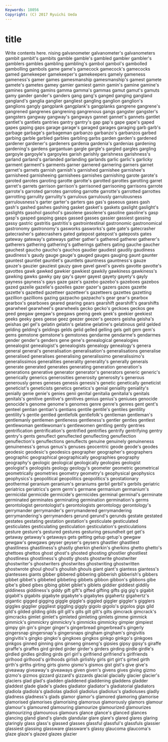 ```yaml
---
Keywords: 18056 
Copyright: (C) 2017 Ryuichi Ueda
---
```


# title

Write contents here.
nising galvanometer
galvanometer's galvanometers gambit gambit's gambits gamble gamble's gambled gambler gambler's
gamblers gambles gambling gambling's gambol gambol's gambolled gambolling gambols game
game's gamecock gamecock's gamecocks gamed gamekeeper gamekeeper's gamekeepers gamely gameness
gameness's gamer games gamesmanship gamesmanship's gamest gamete gamete's gametes gamey
gamier gamiest gamin gamin's gamine gamine's gamines gaming gamins gamma
gamma's gammas gamut gamut's gamuts gamy gander gander's ganders gang
gang's ganged ganging gangland gangland's ganglia ganglier gangliest gangling ganglion
ganglion's ganglions gangly gangplank gangplank's gangplanks gangrene gangrene's gangrened gangrenes
gangrening gangrenous gangs gangster gangster's gangsters gangway gangway's gangways gannet
gannet's gannets gantlet gantlet's gantlets gantries gantry gantry's gap gap's
gape gape's gaped gapes gaping gaps garage garage's garaged garages
garaging garb garb's garbage garbage's garbageman garbanzo garbanzo's garbanzos garbed
garbing garble garbled garbles garbling garbs garden garden's gardened gardener
gardener's gardeners gardenia gardenia's gardenias gardening gardening's gardens gargantuan gargle
gargle's gargled gargles gargling gargoyle gargoyle's gargoyles garish garishly garishness
garishness's garland garland's garlanded garlanding garlands garlic garlic's garlicky garment
garment's garments garner garnered garnering garners garnet garnet's garnets garnish
garnish's garnished garnishee garnishee's garnisheed garnisheeing garnishees garnishes garnishing garote
garote's garoted garotes garoting garotte garotte's garotted garottes garotting garret
garret's garrets garrison garrison's garrisoned garrisoning garrisons garrote garrote's garroted
garrotes garroting garrotte garrotte's garrotted garrottes garrotting garrulity garrulity's garrulous
garrulously garrulousness garrulousness's garter garter's garters gas gas's gaseous gases
gash gash's gashed gashes gashing gasket gasket's gaskets gaslight gaslight's
gaslights gasohol gasohol's gasolene gasolene's gasoline gasoline's gasp gasp's gasped
gasping gasps gassed gasses gassier gassiest gassing gassy gastric gastritis
gastritis's gastrointestinal gastronomic gastronomical gastronomy gastronomy's gasworks gasworks's gate gate's
gatecrasher gatecrasher's gatecrashers gated gatepost gatepost's gateposts gates gateway gateway's
gateways gather gather's gathered gatherer gatherer's gatherers gathering gathering's gatherings
gathers gating gauche gaucher gauchest gaucho gaucho's gauchos gaudier gaudiest
gaudily gaudiness gaudiness's gaudy gauge gauge's gauged gauges gauging gaunt
gaunter gauntest gauntlet gauntlet's gauntlets gauntness gauntness's gauze gauze's gauzier
gauziest gauzy gave gavel gavel's gavels gavotte gavotte's gavottes gawk
gawked gawkier gawkiest gawkily gawkiness gawkiness's gawking gawks gawky gay
gay's gayer gayest gayety gayety's gayly gayness gayness's gays gaze
gaze's gazebo gazebo's gazeboes gazebos gazed gazelle gazelle's gazelles gazer
gazer's gazers gazes gazette gazette's gazetted gazetteer gazetteer's gazetteers gazettes
gazetting gazillion gazillions gazing gazpacho gazpacho's gear gear's gearbox gearbox's
gearboxes geared gearing gears gearshift gearshift's gearshifts gearwheel gearwheel's gearwheels
gecko gecko's geckoes geckos gee geed geegaw geegaw's geegaws geeing
geek geek's geekier geekiest geeks geeky gees geese geez geezer
geezer's geezers geisha geisha's geishas gel gel's gelatin gelatin's gelatine
gelatine's gelatinous geld gelded gelding gelding's geldings gelds gelid gelled
gelling gels gelt gem gem's gems gemstone gemstone's gemstones gendarme
gendarme's gendarmes gender gender's genders gene gene's genealogical genealogies genealogist
genealogist's genealogists genealogy genealogy's genera general general's generalisation generalisation's generalisations
generalise generalised generalises generalising generalissimo generalissimo's generalissimos generalities generality generality's
generally generals generate generated generates generating generation generation's generations generative
generator generator's generators generic generic's generically generics generosities generosity generosity's
generous generously genes geneses genesis genesis's genetic genetically geneticist geneticist's
geneticists genetics genetics's genial geniality geniality's genially genie genie's genies
genii genital genitalia genitalia's genitals genitals's genitive genitive's genitives genius
genius's geniuses genocide genocide's genome genome's genomes genre genre's genres
gent gent's genteel gentian gentian's gentians gentile gentile's gentiles gentility
gentility's gentle gentled gentlefolk gentlefolk's gentleman gentleman's gentlemanly gentlemen gentleness
gentleness's gentler gentles gentlest gentlewoman gentlewoman's gentlewomen gentling gently gentries
gentrification gentrification's gentrified gentrifies gentrify gentrifying gentry gentry's gents genuflect
genuflected genuflecting genuflection genuflection's genuflections genuflects genuine genuinely genuineness genuineness's
genus genus's genuses geocentric geode geode's geodes geodesic geodesic's geodesics
geographer geographer's geographers geographic geographical geographically geographies geography geography's geologic
geological geologically geologies geologist geologist's geologists geology geology's geometer geometric
geometrical geometrically geometries geometry geometry's geophysical geophysics geophysics's geopolitical geopolitics
geopolitics's geostationary geothermal geranium geranium's geraniums gerbil gerbil's gerbils geriatric
geriatrics geriatrics's germ germ's germane germanium germanium's germicidal germicide germicide's
germicides germinal germinal's germinate germinated germinates germinating germination germination's germs
gerontologist gerontologist's gerontologists gerontology gerontology's gerrymander gerrymander's gerrymandered gerrymandering gerrymandering's
gerrymanders gerund gerund's gerunds gestate gestated gestates gestating gestation gestation's
gesticulate gesticulated gesticulates gesticulating gesticulation gesticulation's gesticulations gesture gesture's gestured
gestures gesturing gesundheit get get's getaway getaway's getaways gets getting
getup getup's gewgaw gewgaw's gewgaws geyser geyser's geysers ghastlier ghastliest
ghastliness ghastliness's ghastly gherkin gherkin's gherkins ghetto ghetto's ghettoes ghettos
ghost ghost's ghosted ghosting ghostlier ghostliest ghostliness ghostliness's ghostly ghosts
ghostwrite ghostwriter ghostwriter's ghostwriters ghostwrites ghostwriting ghostwritten ghostwrote ghoul ghoul's
ghoulish ghouls giant giant's giantess giantess's giantesses giants gibber gibbered
gibbering gibberish gibberish's gibbers gibbet gibbet's gibbeted gibbeting gibbets gibbon
gibbon's gibbons gibe gibe's gibed gibes gibing giblet giblet's giblets
giddier giddiest giddily giddiness giddiness's giddy gift gift's gifted gifting
gifts gig gig's gigabit gigabit's gigabits gigabyte gigabyte's gigabytes gigahertz
gigahertz's gigantic gigged gigging giggle giggle's giggled giggler giggler's gigglers
giggles gigglier giggliest giggling giggly gigolo gigolo's gigolos gigs gild
gild's gilded gilding gilds gill gill's gills gilt gilt's gilts
gimcrack gimcrack's gimcracks gimlet gimlet's gimleted gimleting gimlets gimme gimmick
gimmick's gimmickry gimmickry's gimmicks gimmicky gimpier gimpiest gimpy gin gin's
ginger ginger's gingerbread gingerbread's gingerly gingersnap gingersnap's gingersnaps gingham gingham's
gingivitis gingivitis's gingko gingko's gingkoes gingkos ginkgo ginkgo's ginkgoes ginkgos
ginned ginning gins ginseng ginseng's gipsies gipsy gipsy's giraffe giraffe's
giraffes gird girded girder girder's girders girding girdle girdle's girdled
girdles girdling girds girl girl's girlfriend girlfriend's girlfriends girlhood girlhood's
girlhoods girlish girlishly girls girt girt's girted girth girth's girths
girting girts gismo gismo's gismos gist gist's give give's giveaway
giveaway's giveaways given given's givens gives giving gizmo gizmo's gizmos
gizzard gizzard's gizzards glacial glacially glacier glacier's glaciers glad glad's
gladden gladdened gladdening gladdens gladder gladdest glade glade's glades gladiator
gladiator's gladiatorial gladiators gladiola gladiola's gladiolas gladioli gladiolus gladiolus's gladioluses
gladly gladness gladness's glads glamor glamor's glamored glamoring glamorise glamorised
glamorises glamorising glamorous glamorously glamors glamour glamour's glamoured glamouring glamourize
glamourized glamourizes glamourizing glamourous glamours glance glance's glanced glances glancing
gland gland's glands glandular glare glare's glared glares glaring glaringly
glass glass's glassed glasses glassful glassful's glassfuls glassier glassiest glassing
glassware glassware's glassy glaucoma glaucoma's glaze glaze's glazed glazes glazier
